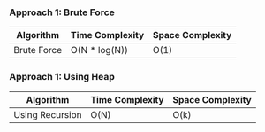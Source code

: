### Approach 1: Brute Force

| Algorithm              | Time Complexity          | Space Complexity  |
|----------------------- | ------------------------ | ----------------- |
| Brute Force            | O(N * log(N))            | O(1)              |

### Approach 1: Using Heap

| Algorithm              | Time Complexity          | Space Complexity  |
|----------------------- | ------------------------ | ----------------- |
| Using Recursion        | O(N)                     | O(k)              |


